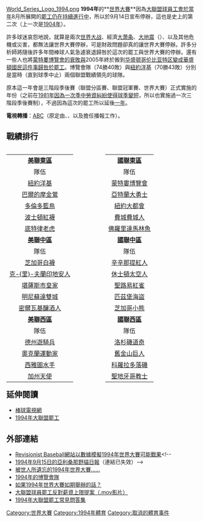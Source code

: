 [World_Series_Logo_1994.png](https://zh.wikipedia.org/wiki/File:World_Series_Logo_1994.png "fig:World_Series_Logo_1994.png")
**1994年**的**[世界大賽](../Page/世界系列賽.md "wikilink")**因為[大聯盟球員工會於當年](../Page/大聯盟球員工會.md "wikilink")8月所展開的[罷工仍在持續進行中](../Page/1994年大聯盟罷工.md "wikilink")，所以於9月14日宣布停辦，這也是史上的第二次（上一次是[1904年](../Page/1904年世界大賽.md "wikilink")）。

許多球迷哀怨地說，就算是兩次[世界大战](../Page/世界大战.md "wikilink")、經濟[大萧条](../Page/大萧条.md "wikilink")、[大地震](../Page/第二次舊金山大地震.md "wikilink")（）、以及其他危機或災害，都無法讓世界大賽停辦，可是財政問題卻真的讓世界大賽停辦。許多分析師將隨後許多年間棒球人氣急遽衰退歸咎於這次的罷工與世界大賽的停辦。還有一些人也將[蒙特婁博覽會的衰敗與](../Page/華盛頓國民.md "wikilink")2005年終於搬到[华盛顿哥伦比亚特区變成](../Page/华盛顿哥伦比亚特区.md "wikilink")[華盛頓國民這件事歸咎於罷工](../Page/華盛頓國民.md "wikilink")。博覽會隊（74勝40敗）與[紐約洋基](../Page/紐約洋基.md "wikilink")（70勝43敗）分別是當時（直到球季中止）兩個聯盟戰績領先的球隊。

原本這一年會是三階段季後賽（聯盟分區賽、聯盟冠軍賽、世界大賽）正式實施的年份（之前在[1981年因為一次](../Page/1981年世界大賽.md "wikilink")[季中勞資糾紛使得球季變短](../Page/1981年大聯盟罷工.md "wikilink")，所以也實施過一次三階段季後賽制），不過因為這次的罷工所以延後[一年](../Page/1995年世界大賽.md "wikilink")。

**電視轉播**：[ABC](../Page/美国广播公司.md "wikilink")（原定由、、以及擔任播報工作）。

## 戰績排行

<div style="float:left; width:48%;">

|                                                |
| :--------------------------------------------: |
|    **[美聯東區](../Page/美國聯盟東區.md "wikilink")**    |
|                       隊伍                       |
|       [紐約洋基](../Page/紐約洋基.md "wikilink")       |
|     [巴爾的摩金鶯](../Page/巴爾的摩金鶯.md "wikilink")     |
|      [多倫多藍鳥](../Page/多倫多藍鳥.md "wikilink")      |
|      [波士頓紅襪](../Page/波士頓紅襪.md "wikilink")      |
|      [底特律老虎](../Page/底特律老虎.md "wikilink")      |
|    **[美聯中區](../Page/美國聯盟中區.md "wikilink")**    |
|                       隊伍                       |
|      [芝加哥白襪](../Page/芝加哥白襪.md "wikilink")      |
| [克-{里}-夫蘭印地安人](../Page/克里夫蘭印地安人.md "wikilink") |
|     [堪薩斯市皇家](../Page/堪薩斯市皇家.md "wikilink")     |
|     [明尼蘇達雙城](../Page/明尼蘇達雙城.md "wikilink")     |
|    [密爾瓦基釀酒人](../Page/密爾瓦基釀酒人.md "wikilink")    |
|    **[美聯西區](../Page/美國聯盟西區.md "wikilink")**    |
|                       隊伍                       |
|      [德州遊騎兵](../Page/德州遊騎兵.md "wikilink")      |
|     [奧克蘭運動家](../Page/奧克蘭運動家.md "wikilink")     |
|      [西雅圖水手](../Page/西雅圖水手.md "wikilink")      |
|     [加州天使](../Page/洛杉磯安那罕天使.md "wikilink")     |

</div>

<div style="float:right; width:48%;">

|                                          |
| :--------------------------------------: |
| **[國聯東區](../Page/國家聯盟東區.md "wikilink")** |
|                    隊伍                    |
|  [蒙特婁博覽會](../Page/華盛頓國民.md "wikilink")   |
|  [亞特蘭大勇士](../Page/亞特蘭大勇士.md "wikilink")  |
|   [紐約大都會](../Page/紐約大都會.md "wikilink")   |
|   [費城費城人](../Page/費城費城人.md "wikilink")   |
| [佛羅里達馬林魚](../Page/佛羅里達馬林魚.md "wikilink") |
| **[國聯中區](../Page/國家聯盟中區.md "wikilink")** |
|                    隊伍                    |
|  [辛辛那提紅人](../Page/辛辛那提紅人.md "wikilink")  |
|  [休士頓太空人](../Page/休士頓太空人.md "wikilink")  |
|   [聖路易紅雀](../Page/聖路易紅雀.md "wikilink")   |
|   [匹茲堡海盜](../Page/匹茲堡海盜.md "wikilink")   |
|   [芝加哥小熊](../Page/芝加哥小熊.md "wikilink")   |
| **[國聯西區](../Page/國家聯盟西區.md "wikilink")** |
|                    隊伍                    |
|   [洛杉磯道奇](../Page/洛杉磯道奇.md "wikilink")   |
|   [舊金山巨人](../Page/舊金山巨人.md "wikilink")   |
|  [科羅拉多落磯](../Page/科羅拉多落磯.md "wikilink")  |
|  [聖地牙哥教士](../Page/聖地牙哥教士.md "wikilink")  |

</div>

## 延伸閱讀

  - [棒球電視網](../Page/棒球電視網.md "wikilink")
  - [1994年大聯盟罷工](../Page/1994年大聯盟罷工.md "wikilink")

## 外部連結

  - [Revisionist
    Baseball網站以數據模擬1994年世界大賽可能戰果](https://web.archive.org/web/20051213014257/http://www.revisionistbaseball.com/1994/World_Series.htm)\<\!--
  - [1994年9月15日的亞利桑那野貓日報](http://wildcat.arizona.edu/papers/old-wildcats/fall94/September/September15%2C1994/01_3_m.html)（連結已失效）--\>
  - [被世人所遺忘的1994年世界大賽……](http://dave.henroid.net/archives/000112.html)
  - [1994年的博覽會隊](https://web.archive.org/web/20051031190320/http://www.thebaseballgift.com/sitemap/1994-expos.html)
  - [如果1994年世界大賽如期舉辦的話？](https://web.archive.org/web/20050520092053/http://www.whatifsports.com/mlb94/)
  - [大聯盟球員罷工反對薪資上限提案（.mov影片）](http://sportsillustrated.cnn.com/almanac/video/1994/baseball.strike/94.baseball.mov)
  - [1994年大聯盟罷工常見問答集](http://remarque.org/~grabiner/strikefaq.html)

[Category:世界大賽](https://zh.wikipedia.org/wiki/Category:世界大賽 "wikilink")
[Category:1994年體育](https://zh.wikipedia.org/wiki/Category:1994年體育 "wikilink")
[Category:取消的體育事件](https://zh.wikipedia.org/wiki/Category:取消的體育事件 "wikilink")
